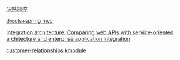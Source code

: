 [咕咕监控](https://github.com/ParryQiu/GuGuJianKong)

[drools+spring mvc](https://github.com/deepu105/drools-demo)

[Integration architecture: Comparing web APIs with service-oriented architecture and enterprise application integration](http://www.ibm.com/developerworks/websphere/library/techarticles/1503_clark/1305_clark.html)

[customer-relationships kmodule](https://github.com/BxMS-Examples/customer-relationships)
